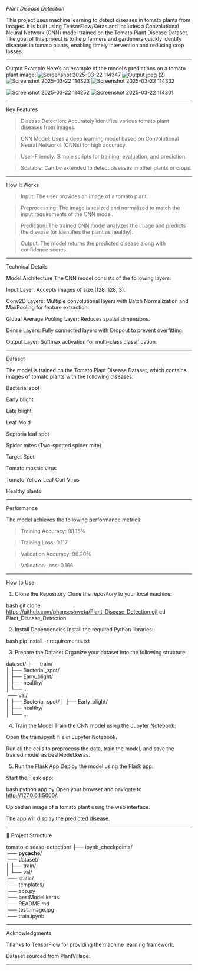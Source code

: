 *Plant Disease Detection*

This project uses machine learning to detect diseases in tomato plants from images. It is built using TensorFlow/Keras and includes a Convolutional Neural Network (CNN) model trained on the Tomato Plant Disease Dataset. The goal of this project is to help farmers and gardeners quickly identify diseases in tomato plants, enabling timely intervention and reducing crop losses.


--------------------------------------------------------------------------------------------
Output Example
Here’s an example of the model’s predictions on a tomato plant image:
![Screenshot 2025-03-22 114347](https://github.com/user-attachments/assets/9614fb1e-6a9e-4e2d-9a75-2be25da689c1)
![Output jpeg (2)](https://github.com/user-attachments/assets/844fa80d-ab20-47ea-86eb-20c0d55b59ea)
![Screenshot 2025-03-22 114323](https://github.com/user-attachments/assets/e0502c74-1380-46ed-a7da-6c5125d24f49)
![Screenshot 2025-03-22 114332](https://github.com/user-attachments/assets/658f96a3-dbe0-4e3f-a534-38fa3eacda25)

![Screenshot 2025-03-22 114252](https://github.com/user-attachments/assets/b0aae586-e34b-4355-9769-ed37fa45dc26)
![Screenshot 2025-03-22 114301](https://github.com/user-attachments/assets/6e7c3eaf-cb78-43c6-a6dc-8637dd537a6a)


--------------------------------------------------------------------------------------------
Key Features

>Disease Detection: Accurately identifies various tomato plant diseases from images.

>CNN Model: Uses a deep learning model based on Convolutional Neural Networks (CNNs) for high accuracy.

>User-Friendly: Simple scripts for training, evaluation, and prediction.

>Scalable: Can be extended to detect diseases in other plants or crops.

--------------------------------------------------------------------------------------------

How It Works

>Input: The user provides an image of a tomato plant.

>Preprocessing: The image is resized and normalized to match the input requirements of the CNN model.

>Prediction: The trained CNN model analyzes the image and predicts the disease (or identifies the plant as healthy).

>Output: The model returns the predicted disease along with confidence scores.

--------------------------------------------------------------------------------------------

Technical Details

 Model Architecture
   The CNN model consists of the following layers:

   Input Layer: Accepts images of size (128, 128, 3).

   Conv2D Layers: Multiple convolutional layers with Batch Normalization and MaxPooling for 
   feature extraction.

   Global Average Pooling Layer: Reduces spatial dimensions.

   Dense Layers: Fully connected layers with Dropout to prevent overfitting.

   Output Layer: Softmax activation for multi-class classification.  

------------------------------------------------------------------------------


Dataset

The model is trained on the Tomato Plant Disease Dataset, which contains images of tomato plants with the following diseases:

Bacterial spot

Early blight

Late blight

Leaf Mold

Septoria leaf spot

Spider mites (Two-spotted spider mite)

Target Spot

Tomato mosaic virus

Tomato Yellow Leaf Curl Virus

Healthy plants

----------------------------------------------------------------------------------------
Performance

The model achieves the following performance metrics:

  >Training Accuracy: 98.15%

  >Training Loss: 0.117

  >Validation Accuracy: 96.20%

  >Validation Loss: 0.166

----------------------------------------------------------------------------------------
How to Use

1. Clone the Repository
Clone the repository to your local machine:

bash
git clone https://github.com/phanseshweta/Plant_Disease_Detection.git
cd Plant_Disease_Detection


2. Install Dependencies
Install the required Python libraries:

bash
pip install -r requirements.txt


3. Prepare the Dataset
Organize your dataset into the following structure:


dataset/
├── train/                
│   ├── Bacterial_spot/  
│   ├── Early_blight/    
│   ├── healthy/         
│   └── ...             
├── val/                  
│   ├── Bacterial_spot/ 
│   ├── Early_blight/     
│   ├── healthy/          
│   └── ...              


4. Train the Model
Train the CNN model using the Jupyter Notebook:

Open the train.ipynb file in Jupyter Notebook.

Run all the cells to preprocess the data, train the model, and save the trained model as bestModel.keras.



5. Run the Flask App
Deploy the model using the Flask app:

Start the Flask app:

bash
python app.py
Open your browser and navigate to http://127.0.0.1:5000/.

Upload an image of a tomato plant using the web interface.

The app will display the predicted disease.

-------------------------------------------------------------------------------------------
📂 Project Structure

tomato-disease-detection/
├── ipynb_checkpoints/        
├── __pycache__/            
├── dataset/             
│   ├── train/          
│   └── val/                 
├── static/                  
├── templates/              
├── app.py                   
├── bestModel.keras          
├── README.md               
├── test_image.jpg        
└── train.ipynb            

-------------------------------------------------------------------------------------

 Acknowledgments
 
Thanks to TensorFlow for providing the machine learning framework.

Dataset sourced from PlantVillage.


--------------------------------------------------------------------------------------


